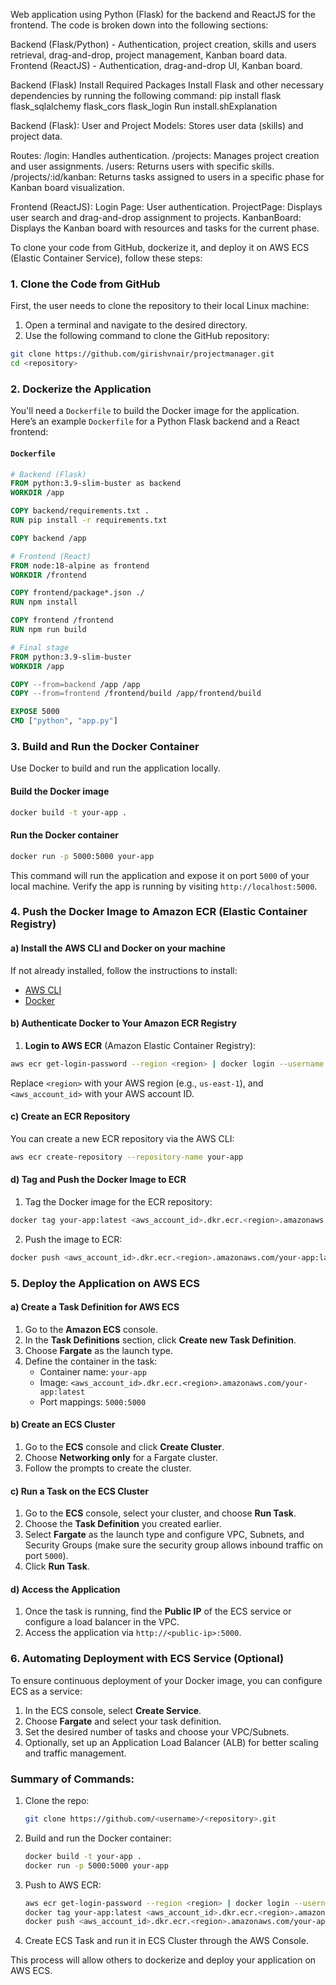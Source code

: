 Web application using Python (Flask) for the backend and ReactJS for the frontend. The code is broken down into the following sections:

Backend (Flask/Python) - Authentication, project creation, skills and users retrieval, drag-and-drop, project management, Kanban board data.
Frontend (ReactJS) - Authentication, drag-and-drop UI, Kanban board.

Backend (Flask)
Install Required Packages
Install Flask and other necessary dependencies by running the following command:
pip install flask flask_sqlalchemy flask_cors flask_login
Run install.shExplanation

Backend (Flask):
User and Project Models: Stores user data (skills) and project data.

Routes:
/login: Handles authentication.
/projects: Manages project creation and user assignments.
/users: Returns users with specific skills.
/projects/:id/kanban: Returns tasks assigned to users in a specific phase for Kanban board visualization.

Frontend (ReactJS):
Login Page: User authentication.
ProjectPage: Displays user search and drag-and-drop assignment to projects.
KanbanBoard: Displays the Kanban board with resources and tasks for the current phase.

To clone your code from GitHub, dockerize it, and deploy it on AWS ECS (Elastic Container Service), follow these steps:

### 1. Clone the Code from GitHub

First, the user needs to clone the repository to their local Linux machine:

1. Open a terminal and navigate to the desired directory.
2. Use the following command to clone the GitHub repository:

```bash
git clone https://github.com/girishvnair/projectmanager.git
cd <repository>
```


### 2. Dockerize the Application

You'll need a `Dockerfile` to build the Docker image for the application. Here’s an example `Dockerfile` for a Python Flask backend and a React frontend:

#### `Dockerfile`

```Dockerfile
# Backend (Flask)
FROM python:3.9-slim-buster as backend
WORKDIR /app

COPY backend/requirements.txt .
RUN pip install -r requirements.txt

COPY backend /app

# Frontend (React)
FROM node:18-alpine as frontend
WORKDIR /frontend

COPY frontend/package*.json ./
RUN npm install

COPY frontend /frontend
RUN npm run build

# Final stage
FROM python:3.9-slim-buster
WORKDIR /app

COPY --from=backend /app /app
COPY --from=frontend /frontend/build /app/frontend/build

EXPOSE 5000
CMD ["python", "app.py"]
```

### 3. Build and Run the Docker Container

Use Docker to build and run the application locally.

#### Build the Docker image

```bash
docker build -t your-app .
```

#### Run the Docker container

```bash
docker run -p 5000:5000 your-app
```

This command will run the application and expose it on port `5000` of your local machine. Verify the app is running by visiting `http://localhost:5000`.

### 4. Push the Docker Image to Amazon ECR (Elastic Container Registry)

#### a) Install the AWS CLI and Docker on your machine

If not already installed, follow the instructions to install:
- [AWS CLI](https://docs.aws.amazon.com/cli/latest/userguide/install-cliv2.html)
- [Docker](https://docs.docker.com/engine/install/ubuntu/)

#### b) Authenticate Docker to Your Amazon ECR Registry

1. **Login to AWS ECR** (Amazon Elastic Container Registry):

```bash
aws ecr get-login-password --region <region> | docker login --username AWS --password-stdin <aws_account_id>.dkr.ecr.<region>.amazonaws.com
```

Replace `<region>` with your AWS region (e.g., `us-east-1`), and `<aws_account_id>` with your AWS account ID.

#### c) Create an ECR Repository

You can create a new ECR repository via the AWS CLI:

```bash
aws ecr create-repository --repository-name your-app
```

#### d) Tag and Push the Docker Image to ECR

1. Tag the Docker image for the ECR repository:

```bash
docker tag your-app:latest <aws_account_id>.dkr.ecr.<region>.amazonaws.com/your-app:latest
```

2. Push the image to ECR:

```bash
docker push <aws_account_id>.dkr.ecr.<region>.amazonaws.com/your-app:latest
```

### 5. Deploy the Application on AWS ECS

#### a) Create a Task Definition for AWS ECS

1. Go to the **Amazon ECS** console.
2. In the **Task Definitions** section, click **Create new Task Definition**.
3. Choose **Fargate** as the launch type.
4. Define the container in the task:
   - Container name: `your-app`
   - Image: `<aws_account_id>.dkr.ecr.<region>.amazonaws.com/your-app:latest`
   - Port mappings: `5000:5000`

#### b) Create an ECS Cluster

1. Go to the **ECS** console and click **Create Cluster**.
2. Choose **Networking only** for a Fargate cluster.
3. Follow the prompts to create the cluster.

#### c) Run a Task on the ECS Cluster

1. Go to the **ECS** console, select your cluster, and choose **Run Task**.
2. Choose the **Task Definition** you created earlier.
3. Select **Fargate** as the launch type and configure VPC, Subnets, and Security Groups (make sure the security group allows inbound traffic on port `5000`).
4. Click **Run Task**.

#### d) Access the Application

1. Once the task is running, find the **Public IP** of the ECS service or configure a load balancer in the VPC.
2. Access the application via `http://<public-ip>:5000`.

### 6. Automating Deployment with ECS Service (Optional)

To ensure continuous deployment of your Docker image, you can configure ECS as a service:

1. In the ECS console, select **Create Service**.
2. Choose **Fargate** and select your task definition.
3. Set the desired number of tasks and choose your VPC/Subnets.
4. Optionally, set up an Application Load Balancer (ALB) for better scaling and traffic management.

### Summary of Commands:

1. Clone the repo:
   ```bash
   git clone https://github.com/<username>/<repository>.git
   ```

2. Build and run the Docker container:
   ```bash
   docker build -t your-app .
   docker run -p 5000:5000 your-app
   ```

3. Push to AWS ECR:
   ```bash
   aws ecr get-login-password --region <region> | docker login --username AWS --password-stdin <aws_account_id>.dkr.ecr.<region>.amazonaws.com
   docker tag your-app:latest <aws_account_id>.dkr.ecr.<region>.amazonaws.com/your-app:latest
   docker push <aws_account_id>.dkr.ecr.<region>.amazonaws.com/your-app:latest
   ```

4. Create ECS Task and run it in ECS Cluster through the AWS Console.

This process will allow others to dockerize and deploy your application on AWS ECS.
